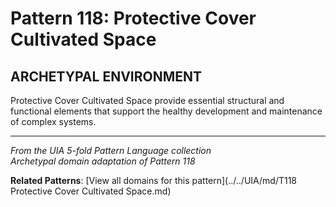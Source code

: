 # Pattern 118: Protective Cover Cultivated Space

## ARCHETYPAL ENVIRONMENT

Protective Cover Cultivated Space provide essential structural and functional elements that support the healthy development and maintenance of complex systems.

---

*From the UIA 5-fold Pattern Language collection*  
*Archetypal domain adaptation of Pattern 118*

**Related Patterns**: [View all domains for this pattern](../../UIA/md/T118 Protective Cover Cultivated Space.md)